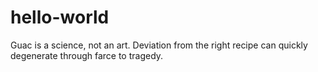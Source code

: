 # hello-world
Guac is a science, not an art. Deviation from the right recipe can quickly degenerate through farce to tragedy.
